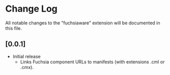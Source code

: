 # Change Log

All notable changes to the "fuchsiaware" extension will be documented in this file.

## [0.0.1]

- Initial release
  * Links Fuchsia component URLs to manifests (with extensions .cml or .cmx).